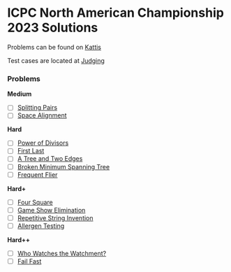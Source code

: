 # ICPC North American Championship 2023 Solutions

Problems can be found on [Kattis](https://open.kattis.com/problem-sources/2023%20ICPC%20North%20America%20Championship)

Test cases are located at [Judging](http://serjudging.vanb.org/?cat=45)

### Problems

**Medium**

- [ ] [Splitting Pairs](https://open.kattis.com/problems/splittingpairs)
- [ ] [Space Alignment](https://open.kattis.com/problems/spacealignment)

**Hard**

- [ ] [Power of Divisors](https://open.kattis.com/problems/powerofdivisors)
- [ ] [First Last](https://open.kattis.com/problems/firstlast)
- [ ] [A Tree and Two Edges](https://open.kattis.com/problems/atreeandtwoedges)
- [ ] [Broken Minimum Spanning Tree](https://open.kattis.com/problems/brokenminimumspanningtree)
- [ ] [Frequent Flier](https://open.kattis.com/problems/frequentflier)

**Hard+**

- [ ] [Four Square](https://open.kattis.com/problems/foursquare)
- [ ] [Game Show Elimination](https://open.kattis.com/problems/gameshowelimination)
- [ ] [Repetitive String Invention](https://open.kattis.com/problems/repetitivestringinvention)
- [ ] [Allergen Testing](https://open.kattis.com/problems/allergentesting)

**Hard++**

- [ ] [Who Watches the Watchment?](https://open.kattis.com/problems/whowatchesthewatchmen)
- [ ] [Fail Fast](https://open.kattis.com/problems/failfast)

